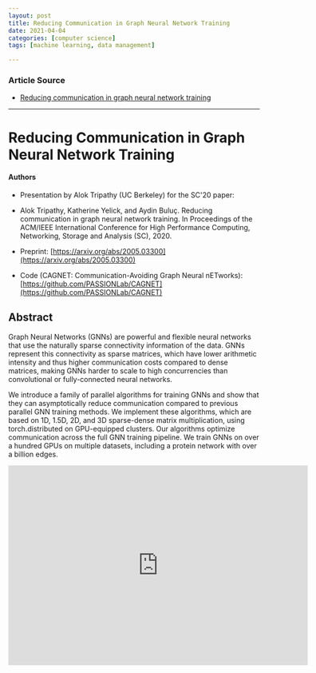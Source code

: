 ```yaml
---
layout: post
title: Reducing Communication in Graph Neural Network Training
date: 2021-04-04
categories: [computer science]
tags: [machine learning, data management]

---
```


### Article Source

* [Reducing communication in graph neural network training](https://www.youtube.com/watch?v=gZSNp6XbOK8)


---

# Reducing Communication in Graph Neural Network Training

#### Authors 
* Presentation by Alok Tripathy (UC Berkeley) for the SC'20 paper:
* Alok Tripathy, Katherine Yelick, and Aydin Buluç. Reducing communication in graph neural network training. In Proceedings of the ACM/IEEE International Conference for High Performance Computing, Networking, Storage and Analysis (SC), 2020.

* Preprint: [https://arxiv.org/abs/2005.03300​](https://arxiv.org/abs/2005.03300)
* Code (CAGNET: Communication-Avoiding Graph Neural nETworks): [https://github.com/PASSIONLab/CAGNET](https://github.com/PASSIONLab/CAGNET)

## Abstract

Graph Neural Networks (GNNs) are powerful and flexible neural networks that use the naturally sparse connectivity information of the data. GNNs represent this connectivity as sparse matrices, which have lower arithmetic intensity and thus higher communication costs compared to dense matrices, making GNNs harder to scale to high concurrencies than convolutional or fully-connected neural networks.

We introduce a family of parallel algorithms for training GNNs and show that they can asymptotically reduce communication compared to previous parallel GNN training methods. We implement these algorithms, which are based on 1D, 1.5D, 2D, and 3D sparse-dense matrix multiplication, using torch.distributed on GPU-equipped clusters. Our algorithms optimize communication across the full GNN training pipeline. We train GNNs on over a hundred GPUs on multiple datasets, including a protein network with over a billion edges.

<iframe width="600" height="400" src="https://www.youtube.com/embed/a_iNOoRW-7Q" title="YouTube video player" frameborder="0" allow="accelerometer; autoplay; clipboard-write; encrypted-media; gyroscope; picture-in-picture" allowfullscreen></iframe>



